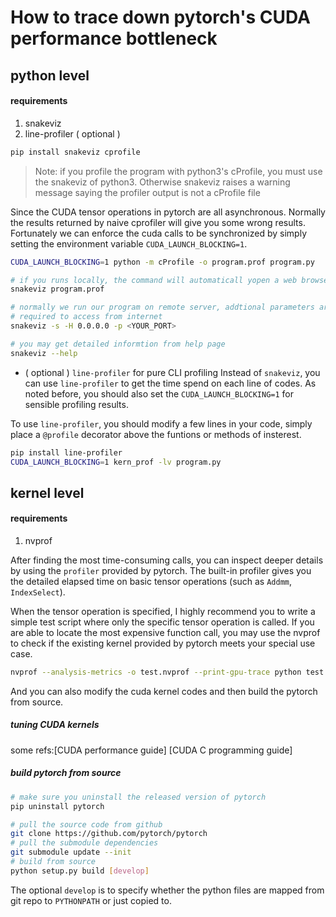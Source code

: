 How to trace down pytorch's CUDA performance bottleneck
==

python level
---

#### requirements
1. snakeviz
2. line-profiler ( optional )
```bash
pip install snakeviz cprofile
```
>Note: if you profile the program with python3's cProfile, you must use the snakeviz of python3. Otherwise snakeviz raises a warning message saying the profiler output is not a cProfile file

Since the CUDA tensor operations in pytorch are all asynchronous. Normally the results returned by naive cprofiler will give you some wrong results. Fortunately we can enforce the cuda calls to be synchronized by simply setting the environment variable `CUDA_LAUNCH_BLOCKING=1`.

```bash
CUDA_LAUNCH_BLOCKING=1 python -m cProfile -o program.prof program.py
```

```bash
# if you runs locally, the command will automaticall yopen a web browser
snakeviz program.prof

# normally we run our program on remote server, addtional parameters are
# required to access from internet
snakeviz -s -H 0.0.0.0 -p <YOUR_PORT>

# you may get detailed informtion from help page
snakeviz --help
```

- ( optional ) `line-profiler` for pure CLI profiling
Instead of `snakeviz`, you can use `line-profiler` to get the time spend on each line of codes. As noted before, you should also set the `CUDA_LAUNCH_BLOCKING=1` for sensible profiling results.

To use `line-profiler`, you should modify a few lines in your code, simply place a `@profile` decorator above the funtions or methods of insterest.
```bash
pip install line-profiler
CUDA_LAUNCH_BLOCKING=1 kern_prof -lv program.py
```

kernel level
---

#### requirements
1. nvprof

After finding the most time-consuming calls, you can inspect deeper details by using the `profiler` provided by pytorch. The built-in profiler gives you the detailed elapsed time on basic tensor operations (such as `Addmm`, `IndexSelect`).

When the tensor operation is specified, I highly recommend you to write a simple test script where only  the specific tensor operation is called.
If you are able to locate the most expensive function call, you may use the nvprof to check if the existing kernel provided by pytorch meets your special use case.

```bash
nvprof --analysis-metrics -o test.nvprof --print-gpu-trace python test.py 2>> nvprof.log
```
And you can also modify the cuda kernel codes and then build the pytorch from source.

##### tuning CUDA kernels
some refs:[CUDA performance guide] [CUDA C programming guide]
##### build pytorch from source
```bash
# make sure you uninstall the released version of pytorch
pip uninstall pytorch

# pull the source code from github
git clone https://github.com/pytorch/pytorch
# pull the submodule dependencies
git submodule update --init
# build from source
python setup.py build [develop]
```
The optional `develop` is to specify whether the python files are mapped from git repo to `PYTHONPATH` or just copied to.
